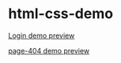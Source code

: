# html-css-demo
[Login demo preview](https://youngcong.github.io/html-css-demo/login/)

[page-404 demo preview](https://youngcong.github.io/html-css-demo/page-404/)